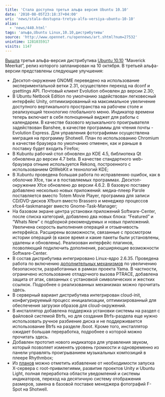 ```yaml
---
title: 'Стала доступна третья альфа версия Ubuntu 10.10'
date: '2010-08-05T23:18:37+04:00'
uri: 'news/stala-dostupna-tretya-alfa-versiya-ubuntu-10-10'
alias: 
  - 'news/440.html'
tags: 'альфа,Ubuntu Linux,10.10,дистрибутивы'
source: 'http://www.opennet.ru/opennews/art.shtml?num=27532'
unixtime: 1281035917
visits: 1147
---
```

[Вышла](https://lists.ubuntu.com/archives/ubuntu-devel-announce/2010-August/000742.html) третья альфа-версия дистрибутива [Ubuntu 10.10](http://www.ubuntu.com/testing/maverick/alpha3) “Maverick Meerkat”, релиз которого запланирован на 10 октября.  В третьей альфа-версии представлены следующие улучшения: 

*   Десктоп-окружение GNOME переведено на использование экспериментальной ветки 2.31, осуществлен переход на  dconf и gsettings API. Почтовый клиент Evolution обновлен до версии 2.30;
*   В Ubuntu Netbook Edition по умолчанию задействован легковесный интерфейс Unity, оптимизированный на максимальное увеличение доступного вертикального пространства на рабочем столе и реализующий технологию глобального меню. Индикатор времени теперь включает в себя полноценный виджет для работы с календарем. В качестве базового музыкального проигрывателя задействован Banshee, в качестве программы для чтения почты - Evolution Express. Для управления фотографиями осуществлена миграция на программу Shotwell. План по использованию Chromium в качестве браузера по умолчанию отменен, как и раньше в поставку будет входить Firefox;
*   В Kubuntu рабочий стол обновлен до KDE 4.5, библиотека Qt обновлена до версии 4.7 beta. В качестве стандартного web-браузера отныне используется Rekonq, построенного с использованием QtWebKit и технологий KDE;
*   В Xubuntu проведена большая работа по исправлению ошибок, как в оболочке Xfce, так и в поставляемых программах. Десктоп-окружение Xfce обновлено до версии 4.6.2. В базовую поставку добавлено несколько новых приложений: медиа-плеер Parole поставляется вместо Totem Movie Player, программа для записи CD/DVD-дисков Xfburn вместо Brassero и менеджер процессов xfce4-taskmanager вместо Gnome-Task-Manager;
*   На базовом экране центра установки приложений Software-Center, после списка категорий, добавлено два новых блока: “Featured” и “Whats New” с подборкой рекомендуемых и новых приложений. Увеличена скорость выполнения операций и отзывчивость интерфейса. Расширены возможности, связанные с просмотром истории операций (в какое время и какие пакеты были установлены, удалены и обновлены). Реализован интерфейс плагинов, позволяющий подключить дополнения, расширяющие возможности Software-Center.
*   В состав дистрибутива интегрировано Linux-ядро 2.6.35. Проведена работа по включению [дополнительных механизмов](https://wiki.ubuntu.com/SecurityTeam/Roadmap/KernelHardening) по увеличению безопасности, разработанных в рамках проекта Yama. В частности, ограничено использование отладочного вызова PTRACE, добавлена защита от атак, связанных с установкой символических и жестких ссылкок. Подробнее о реализованных механизмах можно прочитать здесь.
*   В серверный вариант дистрибутива интегрирован cloud-init, конфигурируемый процесс инициализации, оптимизированный  для обеспечения загрузки образов для cloud-окружений.
*   В инсталлятор добавлена поддержка установки системы на раздел с файловой системой Btrfs, но для создания Btrfs-раздела еще нужно использовать ручное разбиение диска и не поддерживается использование Btrfs на разделе /boot. Кроме того, инсталлятор ожидает большая переработка, подробнее о которой можно прочитать здесь.
*   Добавлен прототип нового индикатора для управления звуком, который позволяет изменять уровень громкости и одновременно из панели управлять проигрыванием музыкальных композиций в плеере Rhythmbox;
*   Из [планов](https://blueprints.launchpad.net/ubuntu/maverick/+specs) можно отметить избавление от необходимости запуска X-сервера с root-привилегиями, развитие проектов Unity и Ubuntu Light, полная переработка области уведомлений и системы индикаторов, переход на десятичную систему отображения размеров, замена в базовой поставке менеджера фотографий F-Spot на Shotwell.
